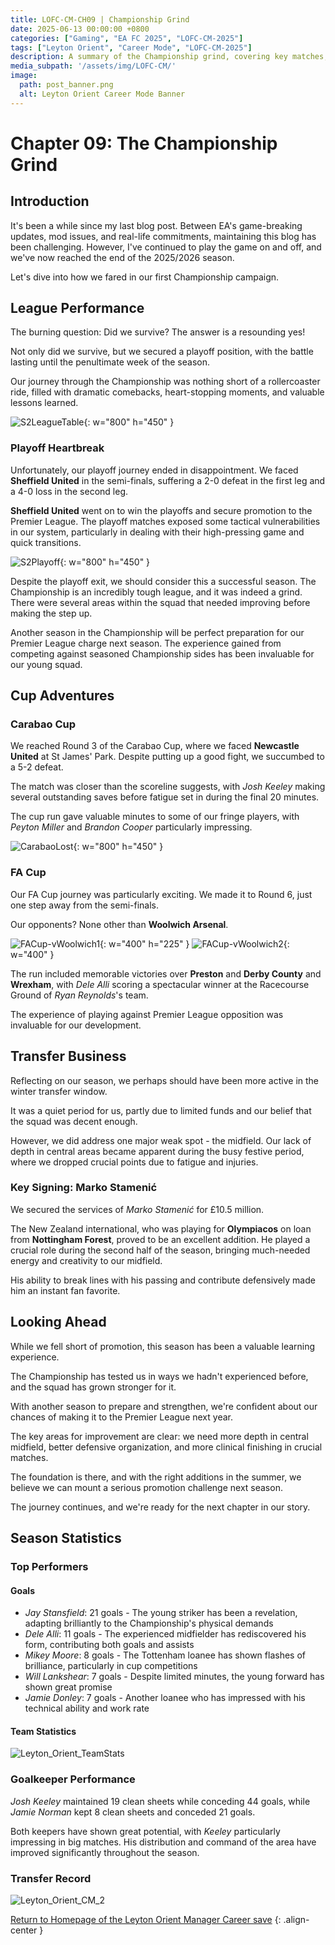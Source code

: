 ```yaml
---
title: LOFC-CM-CH09 | Championship Grind
date: 2025-06-13 00:00:00 +0800
categories: ["Gaming", "EA FC 2025", "LOFC-CM-2025"]
tags: ["Leyton Orient", "Career Mode", "LOFC-CM-2025"]
description: A summary of the Championship grind, covering key matches, player performances, and season outcomes for LOFC-CM-CH09.
media_subpath: '/assets/img/LOFC-CM/'
image:
  path: post_banner.png
  alt: Leyton Orient Career Mode Banner
---
```

# Chapter 09: The Championship Grind

## Introduction

It's been a while since my last blog post. Between EA's game-breaking updates, mod issues, and real-life commitments, maintaining this blog has been challenging. However, I've continued to play the game on and off, and we've now reached the end of the 2025/2026 season.

Let's dive into how we fared in our first Championship campaign.

## League Performance

The burning question: Did we survive? The answer is a resounding yes!

Not only did we survive, but we secured a playoff position, with the battle lasting until the penultimate week of the season.

Our journey through the Championship was nothing short of a rollercoaster ride, filled with dramatic comebacks, heart-stopping moments, and valuable lessons learned.

![S2LeagueTable](CH09/S2LeagueTable.png){: w="800" h="450" }

### Playoff Heartbreak

Unfortunately, our playoff journey ended in disappointment. We faced **Sheffield United** in the semi-finals, suffering a 2-0 defeat in the first leg and a 4-0 loss in the second leg.

**Sheffield United** went on to win the playoffs and secure promotion to the Premier League. The playoff matches exposed some tactical vulnerabilities in our system, particularly in dealing with their high-pressing game and quick transitions.

![S2Playoff](CH09/S2Playoff.png){: w="800" h="450" }

Despite the playoff exit, we should consider this a successful season. The Championship is an incredibly tough league, and it was indeed a grind. There were several areas within the squad that needed improving before making the step up.

Another season in the Championship will be perfect preparation for our Premier League charge next season. The experience gained from competing against seasoned Championship sides has been invaluable for our young squad.

## Cup Adventures

### Carabao Cup

We reached Round 3 of the Carabao Cup, where we faced **Newcastle United** at St James' Park. Despite putting up a good fight, we succumbed to a 5-2 defeat.

The match was closer than the scoreline suggests, with *Josh Keeley* making several outstanding saves before fatigue set in during the final 20 minutes.

The cup run gave valuable minutes to some of our fringe players, with *Peyton Miller* and *Brandon Cooper* particularly impressing.

![CarabaoLost](CH09/CarabaoLost.png){: w="800" h="450" }

### FA Cup

Our FA Cup journey was particularly exciting. We made it to Round 6, just one step away from the semi-finals.

Our opponents? None other than **Woolwich Arsenal**.

![FACup-vWoolwich1](CH09/FACup-vWoolwich1.png){: w="400" h="225" }
![FACup-vWoolwich2](CH09/FACup-vWoolwich2.png){: w="400" }

The run included memorable victories over **Preston** and **Derby County** and **Wrexham**, with *Dele Alli* scoring a spectacular winner at the Racecourse Ground of *Ryan Reynolds*'s team.

The experience of playing against Premier League opposition was invaluable for our development.

## Transfer Business

Reflecting on our season, we perhaps should have been more active in the winter transfer window.

It was a quiet period for us, partly due to limited funds and our belief that the squad was decent enough.

However, we did address one major weak spot - the midfield. Our lack of depth in central areas became apparent during the busy festive period, where we dropped crucial points due to fatigue and injuries.

### Key Signing: Marko Stamenić

We secured the services of *Marko Stamenić* for £10.5 million.

The New Zealand international, who was playing for **Olympiacos** on loan from **Nottingham Forest**, proved to be an excellent addition. He played a crucial role during the second half of the season, bringing much-needed energy and creativity to our midfield.

His ability to break lines with his passing and contribute defensively made him an instant fan favorite.

## Looking Ahead

While we fell short of promotion, this season has been a valuable learning experience.

The Championship has tested us in ways we hadn't experienced before, and the squad has grown stronger for it.

With another season to prepare and strengthen, we're confident about our chances of making it to the Premier League next year.

The key areas for improvement are clear: we need more depth in central midfield, better defensive organization, and more clinical finishing in crucial matches.

The foundation is there, and with the right additions in the summer, we believe we can mount a serious promotion challenge next season.

The journey continues, and we're ready for the next chapter in our story.

## Season Statistics

### Top Performers

#### Goals

- *Jay Stansfield*: 21 goals - The young striker has been a revelation, adapting brilliantly to the Championship's physical demands
- *Dele Alli*: 11 goals - The experienced midfielder has rediscovered his form, contributing both goals and assists
- *Mikey Moore*: 8 goals - The Tottenham loanee has shown flashes of brilliance, particularly in cup competitions
- *Will Lankshear*: 7 goals - Despite limited minutes, the young forward has shown great promise
- *Jamie Donley*: 7 goals - Another loanee who has impressed with his technical ability and work rate

#### Team Statistics

![Leyton_Orient_TeamStats](CH09/Leyton_Orient_CM_1.png)

### Goalkeeper Performance

*Josh Keeley* maintained 19 clean sheets while conceding 44 goals, while *Jamie Norman* kept 8 clean sheets and conceded 21 goals.

Both keepers have shown great potential, with *Keeley* particularly impressing in big matches. His distribution and command of the area have improved significantly throughout the season.

### Transfer Record

![Leyton_Orient_CM_2](CH09/Leyton_Orient_CM_2.png)

[Return to Homepage of the Leyton Orient Manager Career save](/posts/LOFC-CM-CH00/)
{: .align-center }
